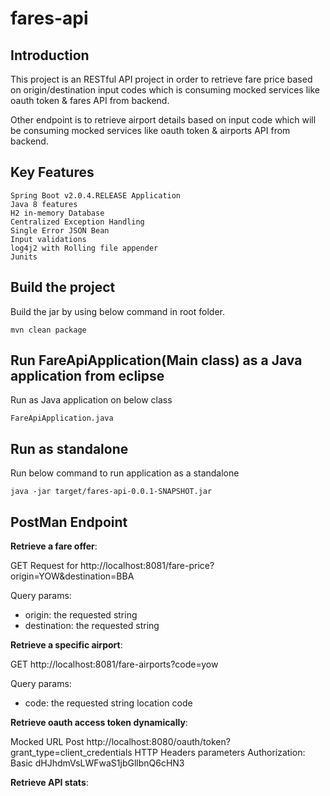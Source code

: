 # fares-api

## Introduction

This project is an RESTful API project in order to retrieve fare price based on origin/destination input codes which is consuming mocked services like oauth token & fares API from backend. 

Other endpoint is to retrieve airport details based on input code which will be consuming mocked services like oauth token & airports API from backend. 

## Key Features

	Spring Boot v2.0.4.RELEASE Application
	Java 8 features
	H2 in-memory Database
	Centralized Exception Handling
	Single Error JSON Bean
	Input validations
	log4j2 with Rolling file appender
	Junits

## Build the project

Build the jar by using below command in root folder.
	
	mvn clean package
	
## Run FareApiApplication(Main class) as a Java application from eclipse

Run as Java application on below class 
	
	FareApiApplication.java
	
## Run as standalone

Run below command to run application as a standalone
	
	java -jar target/fares-api-0.0.1-SNAPSHOT.jar

## PostMan Endpoint

**Retrieve a fare offer**:

GET Request for http://localhost:8081/fare-price?origin=YOW&destination=BBA

Query params:
- origin: the requested string
- destination: the requested string

**Retrieve a specific airport**:

GET http://localhost:8081/fare-airports?code=yow

Query params:
- code: the requested string location code

**Retrieve oauth access token dynamically**:

Mocked URL
Post http://localhost:8080/oauth/token?grant_type=client_credentials
HTTP Headers parameters 
Authorization: Basic dHJhdmVsLWFwaS1jbGllbnQ6cHN3

**Retrieve API stats**:
